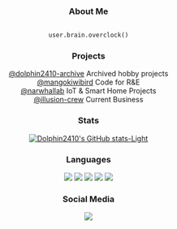 <div align="center">

### About Me

```python

user.brain.overclock()

```

### Projects

[@dolphin2410-archive](https://github.com/dolphin2410-archive) Archived hobby projects
<br />
[@mangokiwibird](https://github.com/mangokiwibird) Code for R&E
<br />
[@narwhallab](https://github.com/narwhallab) IoT & Smart Home Projects
<br />
[@illusion-crew](https://github.com/illusion-crew) Current Business

### Stats

[![Dolphin2410's GitHub stats-Light](https://github-readme-stats.vercel.app/api?username=dolphin2410&show_icons=true&theme=default#gh-light-mode-only)](https://github.com/dolphin2410)

### Languages
<p>
  <img src="https://img.shields.io/badge/Python-046dd6?style=flat-square&logo=Python&logoColor=white"/>
  <img src="https://img.shields.io/badge/Rust-000000?style=flat-square&logo=Rust&logoColor=white"/>
  <img src="https://img.shields.io/badge/Kotlin-7F52FF?style=flat-square&logo=Kotlin&logoColor=white"/>
  <img src="https://img.shields.io/badge/Javascript-F7DF1E?style=flat-square&logo=Javascript&logoColor=black"/>
  <img src="https://img.shields.io/badge/Typescript-046dd6?style=flat-square&logo=Typescript&logoColor=white"/>
</p>

### Social Media

<a href="mailto:dolgore2410@gmail.com" target="_blank"><img src="https://img.shields.io/badge/Gmail-EA4335?style=flat-square&logo=Gmail&logoColor=white"/></a>
  
</div>
